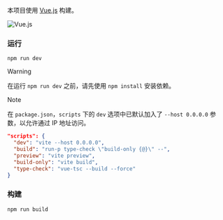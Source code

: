 本项目使用 [Vue.js](https://cn.vuejs.org/) 构建。

![Vue.js](https://img.shields.io/badge/vue.js-35495e.svg?style=for-the-badge&logo=vue.js&logoColor=4FC08D)

### 运行

`npm run dev`

> [!WARNING]
> 在运行 `npm run dev` 之前，请先使用 `npm install` 安装依赖。

> [!NOTE]
> 在 `package.json`，`scripts` 下的 `dev` 选项中已默认加入了 `--host 0.0.0.0` 参数，以允许通过 IP 地址访问。
> ```json
>"scripts": {
>   "dev": "vite --host 0.0.0.0",
>   "build": "run-p type-check \"build-only {@}\" --",
>   "preview": "vite preview",
>   "build-only": "vite build",
>   "type-check": "vue-tsc --build --force"
>}
> ```

### 构建

`npm run build`